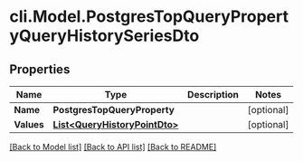 # cli.Model.PostgresTopQueryPropertyQueryHistorySeriesDto

## Properties

Name | Type | Description | Notes
------------ | ------------- | ------------- | -------------
**Name** | **PostgresTopQueryProperty** |  | [optional] 
**Values** | [**List&lt;QueryHistoryPointDto&gt;**](QueryHistoryPointDto.md) |  | [optional] 

[[Back to Model list]](../README.md#documentation-for-models) [[Back to API list]](../README.md#documentation-for-api-endpoints) [[Back to README]](../README.md)

